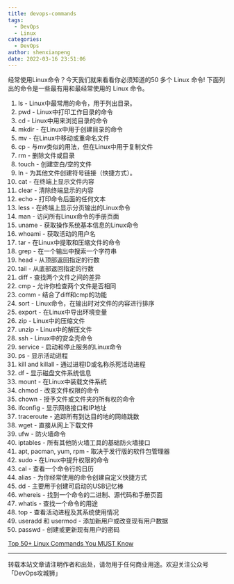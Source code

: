 ```yaml
---
title: devops-commands
tags:
  - DevOps
  - Linux
categories:
  - DevOps
author: shenxianpeng
date: 2022-03-16 23:51:06
---
```


经常使用Linux命令？今天我们就来看看你必须知道的50 多个 Linux 命令!
下面列出的命令是一些最有用和最经常使用的 Linux 命令。

1. ls - Linux中最常用的命令，用于列出目录。
2. pwd - Linux中打印工作目录的命令
3. cd - Linux中用来浏览目录的命令
4. mkdir - 在Linux中用于创建目录的命令
5. mv - 在Linux中移动或重命名文件
6. cp - 与mv类似的用法，但在Linux中用于复制文件
7. rm - 删除文件或目录
8. touch - 创建空白/空的文件
9. ln - 为其他文件创建符号链接（快捷方式）。
10. cat - 在终端上显示文件内容
11. clear - 清除终端显示的内容
12. echo - 打印命令后面的任何文本
13. less - 在终端上显示分页输出的Linux命令
14. man - 访问所有Linux命令的手册页面
15. uname - 获取操作系统基本信息的Linux命令
16. whoami - 获取活动的用户名
17. tar - 在Linux中提取和压缩文件的命令
18. grep - 在一个输出中搜索一个字符串
19. head - 从顶部返回指定的行数
20. tail - 从底部返回指定的行数
21. diff - 查找两个文件之间的差异
22. cmp - 允许你检查两个文件是否相同
23. comm - 结合了diff和cmp的功能
24. sort - Linux命令，在输出时对文件的内容进行排序
25. export - 在Linux中导出环境变量
26. zip - Linux中的压缩文件
27. unzip - Linux中的解压文件
28. ssh - Linux中的安全壳命令
29. service - 启动和停止服务的Linux命令
30. ps - 显示活动进程
31. kill and killall - 通过进程ID或名称杀死活动进程
32. df - 显示磁盘文件系统信息
33. mount - 在Linux中装载文件系统
34. chmod - 改变文件权限的命令
35. chown - 授予文件或文件夹的所有权的命令
36. ifconfig - 显示网络接口和IP地址
37. traceroute - 追踪所有到达目的地的网络跳数
38. wget - 直接从网上下载文件
39. ufw - 防火墙命令
40. iptables - 所有其他防火墙工具的基础防火墙接口
41. apt, pacman, yum, rpm - 取决于发行版的软件包管理器
42. sudo - 在Linux中提升权限的命令
43. cal - 查看一个命令行的日历
44. alias - 为你经常使用的命令创建自定义快捷方式
45. dd - 主要用于创建可启动的USB记忆棒
46. whereis - 找到一个命令的二进制、源代码和手册页面
47. whatis - 查找一个命令的用途
48. top - 查看活动进程及其系统使用情况
49. useradd 和 usermod - 添加新用户或改变现有用户数据
50. passwd - 创建或更新现有用户的密码

[Top 50+ Linux Commands You MUST Know](https://www.journaldev.com/34067/linux-commands)

---

转载本站文章请注明作者和出处，请勿用于任何商业用途。欢迎关注公众号「DevOps攻城狮」
